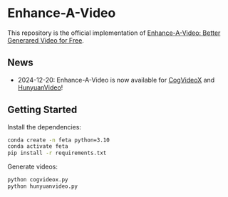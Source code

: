 # Enhance-A-Video

This repository is the official implementation of [Enhance-A-Video: Better Generared Video for Free](https://oahzxl.github.io/Enhance_A_Video/).

## News
- 2024-12-20: Enhance-A-Video is now available for [CogVideoX](https://github.com/THUDM/CogVideo) and [HunyuanVideo](https://github.com/Tencent/HunyuanVideo)!

## Getting Started

Install the dependencies:

```bash
conda create -n feta python=3.10
conda activate feta
pip install -r requirements.txt
```

Generate videos:

```bash
python cogvideox.py
python hunyuanvideo.py
```

